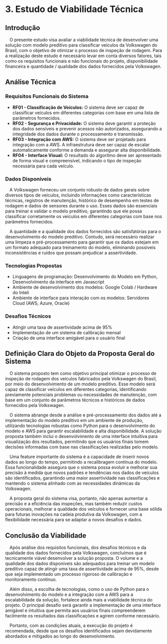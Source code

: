 # 3. Estudo de Viabilidade Técnica

## Introdução

&emsp;O presente estudo visa avaliar a viabilidade técnica de desenvolver uma solução com modelo preditivo para classificar veículos da Volkswagen do Brasil, com o objetivo de otimizar o processo de inspeção de rodagem. Para a realização deste estudo é necessário levar em conta diversos fatores, tais como os requisitos funcionais e não funcionais do projeto, disponibilidade financeira e quantidade / qualidade dos dados fornecidos pela Volkswagen.

## Análise Técnica

### Requisitos Funcionais do Sistema
- **RF01 - Classificação de Veículos:** O sistema deve ser capaz de classificar veículos em diferentes categorias com base em uma lista de parâmetros fornecidos.
- **RF02 - Segurança e Privacidade:** O sistema deve garantir a proteção dos dados sensíveis e prevenir acessos não autorizados, assegurando a integridade dos dados durante o processamento e transmissão.
- **RF03 - Integração com AWS:** O sistema deve ser projetado para integração com a AWS. A infraestrutura deve ser capaz de escalar automaticamente conforme a demanda e assegurar alta disponibilidade.
- **RF04 - Interface Visual:** O resultado do algoritmo deve ser apresentado de forma visual e compreensível, indicando o tipo de inspeção necessária para cada veículo.

### Dados Disponíveis

&emsp;A Volkswagen forneceu um conjunto robusto de dados gerais sobre diversos tipos de veículos, incluindo informações como características técnicas, registros de manutenção, histórico de desempenho em testes de rodagem e dados de sensores durante o uso. Esses dados são essenciais para treinar e validar o modelo preditivo, garantindo que ele possa classificar corretamente os veículos em diferentes categorias com base nos parâmetros fornecidos.

&emsp;A quantidade e a qualidade dos dados fornecidos são satisfatórias para o desenvolvimento do modelo preditivo. Contudo, será necessário realizar uma limpeza e pré-processamento para garantir que os dados estejam em um formato adequado para treinamento do modelo, eliminando possíveis inconsistências e ruídos que possam prejudicar a assertividade.

### Tecnologias Propostas

- Linguagens de programação: Desenvolvimento do Modelo em Python, Desenvolvimento da interface em Javascript
- Ambiente de desenvolvimento dos modelos: Google Colab / Hardware do Inteli
- Ambiente de interface para interação com os modelos: Servidores Cloud (AWS, Azure, Oracle)

### Desafios Técnicos

- Atingir uma taxa de assertividade acima de 95%
- Implementação de um sistema de calibração mensal
- Criação de uma interface amigável para o usuário final

## Definição Clara do Objeto da Proposta Geral do Sistema

&emsp;O sistema proposto tem como objetivo principal otimizar o processo de inspeção de rodagem dos veículos fabricados pela Volkswagen do Brasil, por meio do desenvolvimento de um modelo preditivo. Esse modelo será capaz de classificar veículos em diferentes categorias, identificando previamente potenciais problemas ou necessidades de manutenção, com base em um conjunto de parâmetros técnicos e históricos de dados fornecidos pela Volkswagen.

&emsp;O sistema abrange desde a análise e pré-processamento dos dados até a implementação do modelo preditivo em um ambiente de produção, utilizando tecnologias robustas como Python para o desenvolvimento do modelo e AWS para garantir escalabilidade e alta disponibilidade. A solução proposta também inclui o desenvolvimento de uma interface intuitiva para visualização dos resultados, permitindo que os usuários finais tomem decisões informadas com base nas classificações realizadas pelo modelo.

&emsp;Uma feature importante do sistema é a capacidade de inserir novos dados ao longo do tempo, permitindo a recalibragem contínua do modelo. Essa funcionalidade assegura que o sistema possa evoluir e melhorar sua precisão à medida que novos padrões e tendências nos dados de veículos são identificados, garantindo uma maior assertividade nas classificações e mantendo o sistema alinhado com as necessidades dinâmicas da Volkswagen.

&emsp;A proposta geral do sistema visa, portanto, não apenas aumentar a precisão e a eficiência das inspeções, mas também reduzir custos operacionais, melhorar a qualidade dos veículos e fornecer uma base sólida para futuras inovações na cadeia produtiva da Volkswagen, com a flexibilidade necessária para se adaptar a novos desafios e dados.

## Conclusão da Viabilidade

&emsp;Após análise dos requisitos funcionais, dos desafios técnicos e da qualidade dos dados fornecidos pela Volkswagen, concluímos que é tecnicamente viável desenvolver a solução proposta. O volume e a qualidade dos dados disponíveis são adequados para treinar um modelo preditivo capaz de atingir uma taxa de assertividade acima de 95%, desde que seja implementado um processo rigoroso de calibração e monitoramento contínuo.

&emsp;Além disso, a escolha de tecnologias, como o uso de Python para o desenvolvimento do modelo e a integração com a AWS para a escalabilidade da solução, fortalece ainda mais a viabilidade técnica do projeto. O principal desafio será garantir a implementação de uma interface amigável e intuitiva que permita aos usuários finais compreenderem facilmente os resultados das classificações e agirem conforme necessário.

&emsp;Portanto, com as condições atuais, a execução do projeto é recomendada, desde que os desafios identificados sejam devidamente abordados e mitigados ao longo do desenvolvimento.
